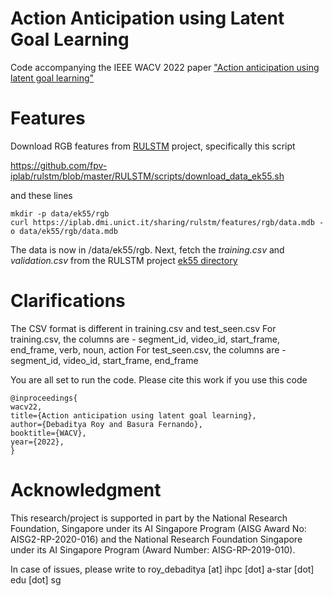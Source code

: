 # Action Anticipation using Latent Goal Learning
Code accompanying the IEEE WACV 2022 paper ["Action anticipation using latent goal learning"](https://openaccess.thecvf.com/content/WACV2022/papers/Roy_Action_Anticipation_Using_Latent_Goal_Learning_WACV_2022_paper.pdf)

# Features
Download RGB features from [RULSTM](https://github.com/fpv-iplab/rulstm) project, specifically this script

https://github.com/fpv-iplab/rulstm/blob/master/RULSTM/scripts/download_data_ek55.sh

and these lines

```
mkdir -p data/ek55/rgb
curl https://iplab.dmi.unict.it/sharing/rulstm/features/rgb/data.mdb -o data/ek55/rgb/data.mdb
```

The data is now in <pwd>/data/ek55/rgb. Next, fetch the *training.csv* and *validation.csv* from the RULSTM project [ek55 directory](https://github.com/fpv-iplab/rulstm/tree/master/RULSTM/data/ek55)

# Clarifications
The CSV format is different in training.csv and test_seen.csv
For training.csv, the columns are - segment_id, video_id, start_frame, end_frame, verb, noun, action
For test_seen.csv, the columns are - segment_id, video_id, start_frame, end_frame

You are all set to run the code. Please cite this work if you use this code

```
@inproceedings{
wacv22,
title={Action anticipation using latent goal learning},
author={Debaditya Roy and Basura Fernando},
booktitle={WACV},
year={2022},
}
```
# Acknowledgment

This research/project is supported in part by the National Research Foundation, Singapore under its AI Singapore Program (AISG Award No: AISG2-RP-2020-016) and the National Research Foundation Singapore under its AI Singapore Program (Award Number: AISG-RP-2019-010).

  
In case of issues, please write to roy_debaditya [at] ihpc [dot] a-star [dot] edu [dot] sg
